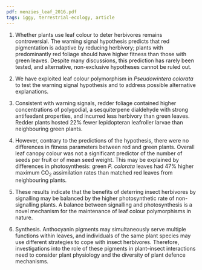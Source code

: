 ```yaml
---
pdf: menzies_leaf_2016.pdf
tags: iggy, terrestrial-ecology, article
---
```


1.  Whether plants use leaf colour to deter herbivores remains controversial. The warning signal hypothesis predicts
that red pigmentation is adaptive by reducing herbivory; plants with predominantly red foliage should
have higher fitness than those with green leaves. Despite many discussions, this prediction has rarely been
tested, and alternative, non-exclusive hypotheses cannot be ruled out.
2.  We have exploited leaf colour polymorphism in *Pseudowintera colorata* to test the warning signal hypothesis
and to address possible alternative explanations.
3.  Consistent with warning signals, redder foliage contained higher concentrations of polygodial, a sesquiterpene
dialdehyde with strong antifeedant properties, and incurred less herbivory than green leaves. Redder plants
hosted 22% fewer lepidopteran leafroller larvae than neighbouring green plants.
4.  However, contrary to the predictions of the hypothesis, there were no differences in fitness parameters
between red and green plants. Overall leaf canopy colour was not a significant predictor of the number of seeds
per fruit or of mean seed weight. This may be explained by differences in photosynthesis: green *P. colorata*
leaves had 47% higher maximum CO<sub>2</sub> assimilation rates than matched red leaves from neighbouring plants.

5.  These results indicate that the benefits of deterring insect herbivores by signalling may be balanced by the
higher photosynthetic rate of non-signalling plants. A balance between signalling and photosynthesis is a novel
mechanism for the maintenance of leaf colour polymorphisms in nature.
6.  Synthesis. Anthocyanin pigments may simultaneously serve multiple functions within leaves, and individuals
of the same plant species may use different strategies to cope with insect herbivores. Therefore, investigations
into the role of these pigments in plant–insect interactions need to consider plant physiology and the diversity
of plant defence mechanisms.

